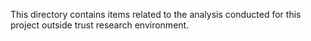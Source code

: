 This directory contains items related to the analysis conducted for this project outside trust research environment.
